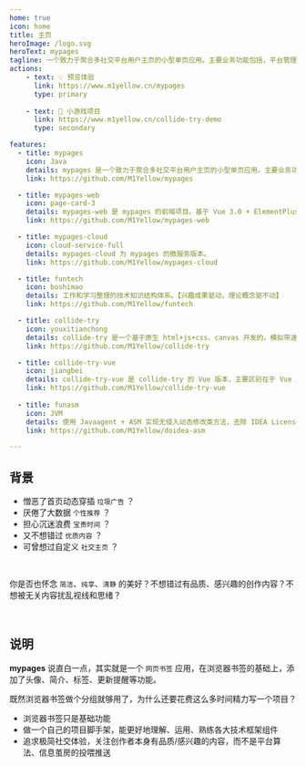 ```yaml
---
home: true
icon: home
title: 主页
heroImage: /logo.svg
heroText: mypages
tagline: 一个致力于聚合多社交平台用户主页的小型单页应用。主要业务功能包括，平台管理、平台观点管理、关注用户管理、用户类型管理、用户标签管理、检查用户内容更新、同步用户头像昵称等。
actions:
    - text: 💡 预览体验
      link: https://www.m1yellow.cn/mypages
      type: primary
    
    - text: 📱 小游戏项目
      link: https://www.m1yellow.cn/collide-try-demo
      type: secondary

features:
  - title: mypages
    icon: Java
    details: mypages 是一个致力于聚合多社交平台用户主页的小型单页应用。主要业务功能包括，平台管理、平台观点管理、关注用户管理、用户类型管理、用户标签管理、检查用户内容更新、同步用户头像昵称等。
    link: https://github.com/M1Yellow/mypages

  - title: mypages-web
    icon: page-card-3
    details: mypages-web 是 mypages 的前端项目。基于 Vue 3.0 + ElementPlus 实现。致力于聚合多社交平台用户主页的小型单页应用。主要业务功能包括，平台管理、平台观点管理、关注用户管理、用户类型管理、用户标签管理、检查用户内容更新、同步用户头像昵称等。
    link: https://github.com/M1Yellow/mypages-web

  - title: mypages-cloud
    icon: cloud-service-full
    details: mypages-cloud 为 mypages 的微服务版本。
    link: https://github.com/M1Yellow/mypages-cloud

  - title: funtech
    icon: boshimao
    details: 工作和学习整理的技术知识结构体系。【兴趣成果驱动，理论概念驱不动】
    link: https://github.com/M1Yellow/funtech

  - title: collide-try
    icon: youxitianchong
    details: collide-try 是一个基于原生 html+js+css、canvas 开发的，模拟带速度和质量球体碰撞的单页小应用。
    link: https://github.com/M1Yellow/collide-try

  - title: collide-try-vue
    icon: jiangbei
    details: collide-try-vue 是 collide-try 的 Vue 版本，主要区别在于 Vue 版本可以降级适配 ES5，兼容低版本浏览器。
    link: https://github.com/M1Yellow/collide-try-vue
  
  - title: funasm
    icon: JVM
    details: 使用 Javaagent + ASM 实现无侵入动态修改类方法，去除 IDEA Licenses 弹窗，不退出程序，继续愉快 Coding~⌨~
    link: https://github.com/M1Yellow/doidea-asm

---
```



## 背景

- 憎恶了首页动态穿插 `垃圾广告` ？
- 厌倦了大数据 `个性推荐` ？
- 担心沉迷浪费 `宝贵时间` ？
- 又不想错过 `优质内容` ？
- 可曾想过自定义 `社交主页` ？

<br/>

你是否也怀念 `简洁`、`纯享`、`清静` 的美好？不想错过有品质、感兴趣的创作内容？不想被无关内容扰乱视线和思绪？


<br/>

## 说明

**mypages** 说直白一点，其实就是一个 `网页书签` 应用，在浏览器书签的基础上，添加了头像、简介、标签、更新提醒等功能。

既然浏览器书签做个分组就够用了，为什么还要花费这么多时间精力写一个项目？

- 浏览器书签只是基础功能
- 做一个自己的项目脚手架，能更好地理解、运用、熟练各大技术框架组件
- 追求极简社交体验，关注创作者本身有品质/感兴趣的内容，而不是平台算法、信息茧房的投喂推送


<br/>
